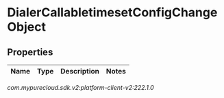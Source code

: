 # DialerCallabletimesetConfigChangeObject


## Properties

| Name | Type | Description | Notes |
| ------------ | ------------- | ------------- | ------------- |




_com.mypurecloud.sdk.v2:platform-client-v2:222.1.0_
